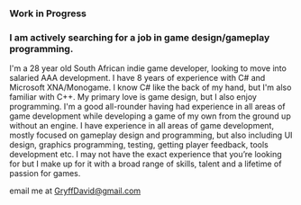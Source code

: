 ### Work in Progress
### I am actively searching for a job in game design/gameplay programming.
I'm a 28 year old South African indie game developer, looking to move into salaried AAA development. I have 8 years of experience with C# and Microsoft XNA/Monogame. I know C# like the back of my hand, but I'm also familiar with C++. My primary love is game design, but I also enjoy programming. I'm a good all-rounder having had experience in all areas of game development while developing a game of my own from the ground up without an engine. I have experience in all areas of game development, mostly focused on gameplay design and programming, but also including UI design, graphics programming, testing, getting player feedback, tools development etc. I may not have the exact experience that you’re looking for but I make up for it with a broad range of skills, talent and a lifetime of passion for games.

email me at GryffDavid@gmail.com

<!--
**GryffDavid/gryffdavid** is a ✨ _special_ ✨ repository because its `README.md` (this file) appears on your GitHub profile.

Here are some ideas to get you started:

- 🔭 I’m currently working on ...
- 🌱 I’m currently learning ...
- 👯 I’m looking to collaborate on ...
- 🤔 I’m looking for help with ...
- 💬 Ask me about ...
- 📫 How to reach me: ...
- 😄 Pronouns: ...
- ⚡ Fun fact: ...
-->
